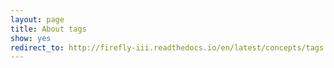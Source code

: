```yaml
---
layout: page
title: About tags
show: yes
redirect_to: http://firefly-iii.readthedocs.io/en/latest/concepts/tags.html
---
```

